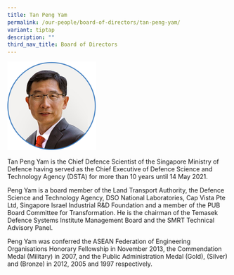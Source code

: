 ```yaml
---
title: Tan Peng Yam
permalink: /our-people/board-of-directors/tan-peng-yam/
variant: tiptap
description: ""
third_nav_title: Board of Directors
---
```

<p></p><p></p><div class="isomer-image-wrapper"><img style="width: 40%;" height="auto" width="100%" alt="" src="/images/BOD/bod_Tan_Peng_Yam.png"></div><p></p><p>Tan Peng Yam is the Chief Defence Scientist of the Singapore Ministry of Defence having served as the Chief Executive of Defence Science and Technology Agency (DSTA) for more than 10 years until 14 May 2021.</p><p></p><p></p><p>Peng Yam is a board member of the Land Transport Authority, the Defence Science and Technology Agency, DSO National Laboratories, Cap Vista Pte Ltd, Singapore Israel Industrial R&amp;D Foundation and a member of the PUB Board Committee for Transformation. He is the chairman of the Temasek Defence Systems Institute Management Board and the SMRT Technical Advisory Panel.</p><p></p><p></p><p>Peng Yam was conferred the ASEAN Federation of Engineering Organisations Honorary Fellowship in November 2013, the Commendation Medal (Military) in 2007, and the Public Administration Medal (Gold), (Silver) and (Bronze) in 2012, 2005 and 1997 respectively.</p>